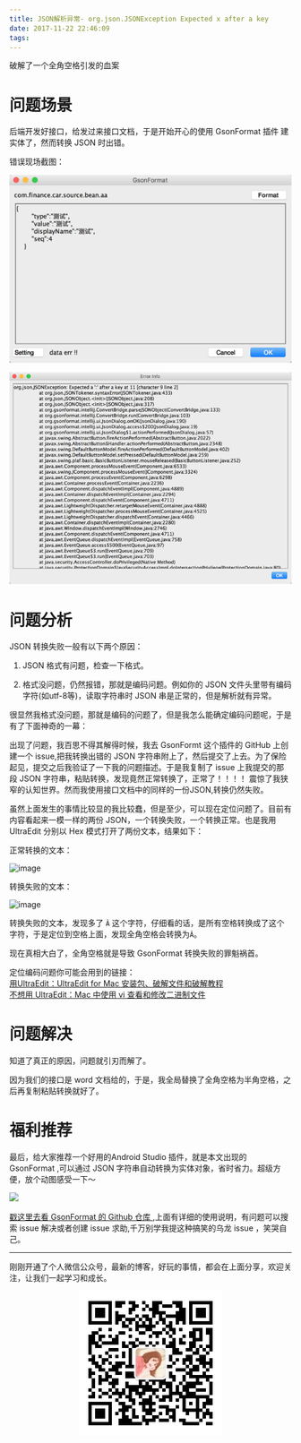 ```yaml
---
title: JSON解析异常- org.json.JSONException Expected x after a key
date: 2017-11-22 22:46:09
tags:
---
```



破解了一个全角空格引发的血案

<!--more-->

# 问题场景

后端开发好接口，给发过来接口文档，于是开始开心的使用 GsonFormat 插件 建实体了，然而转换 JSON 时出错。

错误现场截图：

![](http://raw.githubusercontent.com/DRPrincess/BlogImages/master/qiniu/4d58d873368d1fd254a1fd2d75bc890b.png)

![](http://raw.githubusercontent.com/DRPrincess/BlogImages/master/qiniu/750345e68b1fa64deb718ab973fe6800.png)



# 问题分析

JSON 转换失败一般有以下两个原因：

1. JSON 格式有问题，检查一下格式。

2. 格式没问题，仍然报错，那就是编码问题。例如你的 JSON 文件头里带有编码字符(如utf-8等)，读取字符串时 JSON 串是正常的，但是解析就有异常。



很显然我格式没问题，那就是编码的问题了，但是我怎么能确定编码问题呢，于是有了下面神奇的一幕：

出现了问题，我百思不得其解得时候，我去 GsonFormt 这个插件的 GitHub 上创建一个 issue,把我转换出错的 JSON 字符串附上了，然后提交了上去。为了保险起见，提交之后我验证了一下我的问题描述。于是我复制了 issue 上我提交的那段 JSON 字符串，粘贴转换，发现竟然正常转换了，正常了！！！！ 震惊了我狭窄的认知世界。然而我使用接口文档中的同样的一份JSON,转换仍然失败。

虽然上面发生的事情比较显的我比较蠢，但是至少，可以现在定位问题了。目前有内容看起来一模一样的两份 JSON，一个转换失败，一个转换正常。也是我用 UltraEdit 分别以 Hex 模式打开了两份文本，结果如下：

正常转换的文本：

![image](https://user-images.githubusercontent.com/16207639/33135900-665be874-cf69-11e7-9e4a-29991f0ff107.png)

转换失败的文本：

![image](https://user-images.githubusercontent.com/16207639/33136041-cc643590-cf69-11e7-8aeb-ec6fde8da68a.png)


转换失败的文本，发现多了 `Â` 这个字符，仔细看的话，是所有空格转换成了这个字符，于是定位到空格上面，发现全角空格会转换为`Â`。

现在真相大白了，全角空格就是导致 GsonFormat 转换失败的罪魁祸首。

定位编码问题你可能会用到的链接：  
[用UltraEdit：UltraEdit for Mac 安装包、破解文件和破解教程](http://www.jianshu.com/p/7b79a7ca522f)  
[不想用 UltraEdit：Mac 中使用 vi 查看和修改二进制文件](https://www.zhihu.com/question/22281280)

# 问题解决

知道了真正的原因，问题就引刃而解了。

因为我们的接口是 word 文档给的，于是，我全局替换了全角空格为半角空格，之后再复制粘贴转换就好了。



# 福利推荐

最后，给大家推荐一个好用的Android Studio 插件，就是本文出现的 GsonFormat ,可以通过 JSON 字符串自动转换为实体对象，省时省力。超级方便，放个动图感受一下～

![](https://camo.githubusercontent.com/0d45c79c54ab57f6efe31e9019b11d93974fa039/687474703a2f2f75706c6f61642d696d616765732e6a69616e7368752e696f2f75706c6f61645f696d616765732f3136363836362d666639646333333661663732643764372e6769663f696d6167654d6f6772322f6175746f2d6f7269656e742f7374726970)

[戳这里去看 GsonFormat 的 Github 仓库 ](https://github.com/zzz40500/GsonFormat),上面有详细的使用说明，有问题可以搜索 issue 解决或者创建 issue 求助,千万别学我提这种搞笑的乌龙 issue ，笑哭自己。



---

刚刚开通了个人微信公众号，最新的博客，好玩的事情，都会在上面分享，欢迎关注，让我们一起学习和成长。

<div  align="center">    

![微信公众号](http://raw.githubusercontent.com/DRPrincess/BlogImages/master/qiniu/qrcode_for_gh_e8f891ce77fb_258.jpg)

</div>
